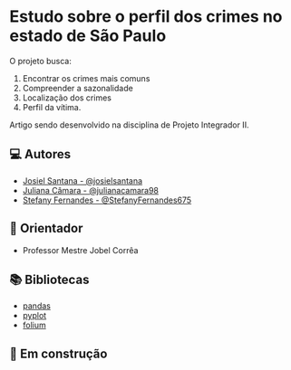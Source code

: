 # Estudo sobre o perfil dos crimes no estado de São Paulo

O projeto busca: 
1. Encontrar os crimes mais comuns
2. Compreender a sazonalidade
3. Localização dos crimes 
4. Perfil da vítima.

Artigo sendo desenvolvido na disciplina de Projeto Integrador II.


## 💻 Autores

- [Josiel Santana - @josielsantana](https://github.com/josielsantana)
- [Juliana Câmara - @julianacamara98](https://github.com/julianacamara98)
- [Stefany Fernandes - @StefanyFernandes675](https://github.com/StefanyFernandes675)

## 🧭 Orientador
- Professor Mestre Jobel Corrêa

## 📚 Bibliotecas

 - [pandas](https://pandas.pydata.org/)
 - [pyplot](https://matplotlib.org/stable/tutorials/introductory/pyplot.html)
 - [folium](https://python-visualization.github.io/folium/)

## 🚧 Em construção


